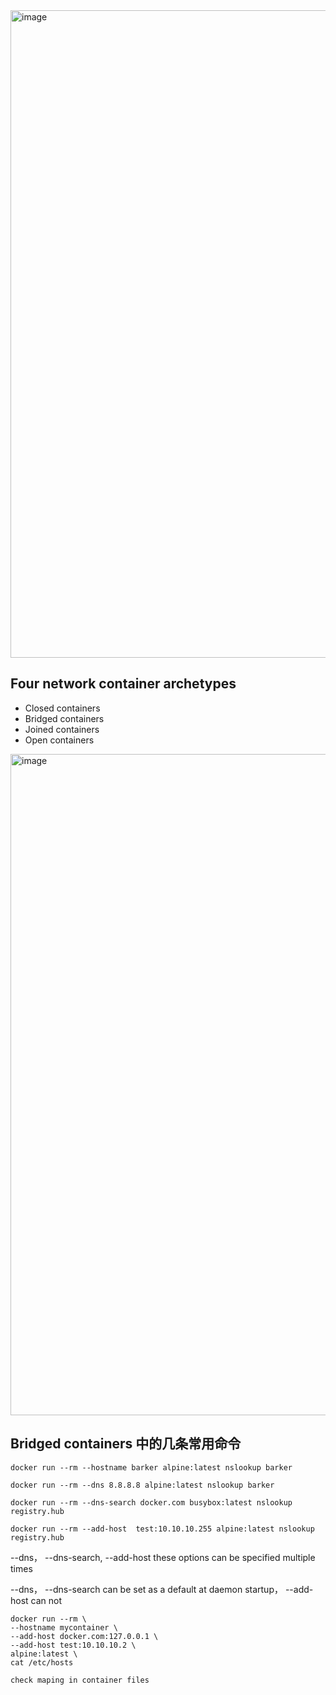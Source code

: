 <img width="1036" alt="image" src="https://github.com/17303954/personal_notes/assets/36843259/ec30f067-7d82-4143-b67d-80ece13140ab">

## Four network container archetypes

- Closed containers
- Bridged containers
- Joined containers
- Open containers

<img width="1058" alt="image" src="https://github.com/17303954/personal_notes/assets/36843259/928821a8-2ebe-4f9e-8e20-89c54a4d7b85">


## Bridged containers 中的几条常用命令

    docker run --rm --hostname barker alpine:latest nslookup barker 

    docker run --rm --dns 8.8.8.8 alpine:latest nslookup barker 

    docker run --rm --dns-search docker.com busybox:latest nslookup registry.hub

    docker run --rm --add-host  test:10.10.10.255 alpine:latest nslookup registry.hub

--dns，  --dns-search, --add-host these options can be specified multiple times

--dns，  --dns-search can be set as a default at daemon startup， --add-host can not


    docker run --rm \
    --hostname mycontainer \
    --add-host docker.com:127.0.0.1 \
    --add-host test:10.10.10.2 \
    alpine:latest \
    cat /etc/hosts

    check maping in container files
